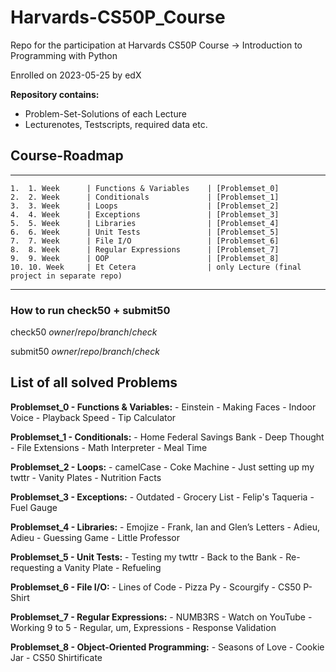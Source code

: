 # Harvards-CS50P_Course

Repo for the participation at Harvards CS50P Course -> Introduction to Programming with Python

Enrolled on 2023-05-25 by edX

**Repository contains:**

- Problem-Set-Solutions of each Lecture
- Lecturenotes, Testscripts, required data etc.

## Course-Roadmap

-------------------------------------------------------------------------------------------------
    1.  1. Week      | Functions & Variables    | [Problemset_0]
    2.  2. Week      | Conditionals             | [Problemset_1] 
    3.  3. Week      | Loops                    | [Problemset_2]
    4.  4. Week      | Exceptions               | [Problemset_3]
    5.  5. Week      | Libraries                | [Problemset_4]
    6.  6. Week      | Unit Tests               | [Problemset_5]
    7.  7. Week      | File I/O                 | [Problemset_6]
    8.  8. Week      | Regular Expressions      | [Problemset_7]
    9.  9. Week      | OOP                      | [Problemset_8]
    10. 10. Week     | Et Cetera                | only Lecture (final project in separate repo)
-------------------------------------------------------------------------------------------------

### How to run check50 + submit50

check50 _owner_/_repo_/_branch_/_check_

submit50 _owner_/_repo_/_branch_/_check_

## List of all solved Problems

**Problemset_0 - Functions & Variables:**
    - Einstein
    - Making Faces
    - Indoor Voice
    - Playback Speed
    - Tip Calculator

**Problemset_1 - Conditionals:**
    - Home Federal Savings Bank
    - Deep Thought
    - File Extensions
    - Math Interpreter
    - Meal Time

**Problemset_2 - Loops:**
    - camelCase
    - Coke Machine
    - Just setting up my twttr
    - Vanity Plates
    - Nutrition Facts

**Problemset_3 - Exceptions:**
    - Outdated
    - Grocery List
    - Felip's Taqueria
    - Fuel Gauge

**Problemset_4 - Libraries:**
    - Emojize
    - Frank, Ian and Glen’s Letters
    - Adieu, Adieu
    - Guessing Game
    - Little Professor

**Problemset_5 - Unit Tests:**
    - Testing my twttr
    - Back to the Bank
    - Re-requesting a Vanity Plate
    - Refueling

**Problemset_6 - File I/O:**
    - Lines of Code
    - Pizza Py
    - Scourgify
    - CS50 P-Shirt

**Problemset_7 - Regular Expressions:**
    - NUMB3RS
    - Watch on YouTube
    - Working 9 to 5
    - Regular, um, Expressions
    - Response Validation

**Problemset_8 - Object-Oriented Programming:**
    - Seasons of Love
    - Cookie Jar
    - CS50 Shirtificate
